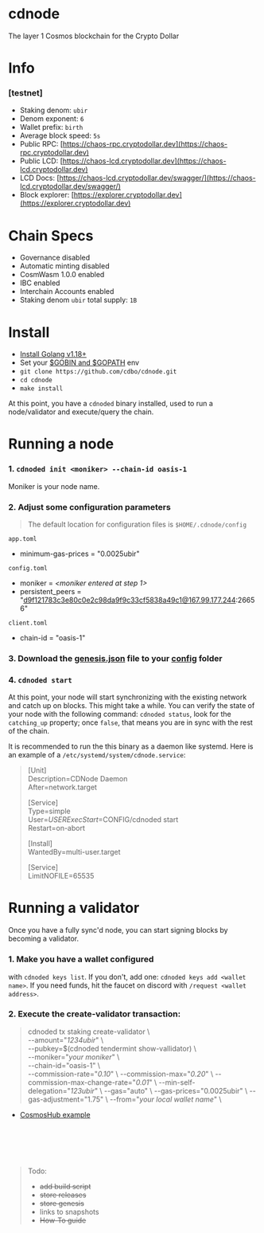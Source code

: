 # cdnode
The layer 1 Cosmos blockchain for the Crypto Dollar



# Info  
### [testnet]  

- Staking denom: `ubir`  
- Denom exponent: `6`  
- Wallet prefix: `birth`  
- Average block speed: `5s`  
- Public RPC: [https://chaos-rpc.cryptodollar.dev](https://chaos-rpc.cryptodollar.dev)  
- Public LCD: [https://chaos-lcd.cryptodollar.dev](https://chaos-lcd.cryptodollar.dev)  
- LCD Docs: [https://chaos-lcd.cryptodollar.dev/swagger/](https://chaos-lcd.cryptodollar.dev/swagger/)  
- Block explorer: [https://explorer.cryptodollar.dev](https://explorer.cryptodollar.dev)

# Chain Specs  

- Governance disabled  
- Automatic minting disabled
- CosmWasm 1.0.0 enabled  
- IBC enabled  
- Interchain Accounts enabled  
- Staking denom `ubir` total supply: `1B`


# Install

- [Install Golang v1.18+](https://go.dev/doc/install)
- Set your [$GOBIN and $GOPATH](https://pkg.go.dev/cmd/go#hdr-GOPATH_environment_variable) env
- `git clone https://github.com/cdbo/cdnode.git`  
- `cd cdnode`  
- `make install`  

At this point, you have a `cdnoded` binary installed, used to run a node/validator and execute/query the chain.

# Running a node  

### 1. `cdnoded init <moniker> --chain-id oasis-1`  
Moniker is your node name.  

### 2. Adjust some configuration parameters  

<a name="config"></a>
> The default location for configuration files is `$HOME/.cdnode/config`  

`app.toml`
- minimum-gas-prices = "0.0025ubir"

`config.toml`
- moniker = _<moniker entered at step 1>_  
- persistent_peers = "d9f121783c3e80c0e2c98da9f9c33cf5838a49c1@167.99.177.244:26656"  

`client.toml`

- chain-id = "oasis-1"  



### 3. Download the [genesis.json](https://raw.githubusercontent.com/cdbo/cdnode/master/genesis.json) file to your [config](#config) folder  

### 4. `cdnoded start`  

At this point, your node will start synchronizing with the existing network and catch up on blocks. This might take a while. You can verify the state of your node with the following command: `cdnoded status`, look for the `catching_up` property; once `false`, that means you are in sync with the rest of the chain.  

It is recommended to run the this binary as a daemon like systemd. Here is an example of a `/etc/systemd/system/cdnode.service`:  

> [Unit]  
> Description=CDNode Daemon  
> After=network.target  
>   
> [Service]  
> Type=simple  
> User=$USER  
> ExecStart=$CONFIG/cdnoded start    
> Restart=on-abort  
>   
> [Install]  
> WantedBy=multi-user.target  
>   
> [Service]  
> LimitNOFILE=65535    


# Running a validator  

Once you have a fully sync'd node, you can start signing blocks by becoming a validator.  

### 1. Make you have a wallet configured  
with `cdnoded keys list`. If you don't, add one: `cdnoded keys add <wallet name>`. If you need funds, hit the faucet on discord with `/request <wallet address>`.  

### 2. Execute the **create-validator** transaction:  
> cdnoded tx staking create-validator \\  
> --amount="_1234ubir_" \\  
> --pubkey=$(cdnoded tendermint show-vallidator) \\  
> --moniker="_your moniker_" \\  
> --chain-id="oasis-1" \\  
> --commission-rate="_0.10_" \\ 
> --commission-max="_0.20_" \\ 
> --commission-max-change-rate="_0.01_" \\ 
> --min-self-delegation="_123ubir_" \\ 
> --gas="auto" \\ 
> --gas-prices="0.0025ubir" \\ 
> --gas-adjustment="1.75" \\ 
> --from="_your local wallet name_" \\ 

* [CosmosHub example](https://hub.cosmos.network/main/validators/validator-setup.html#create-your-validator)


<br />
<br />
<br />
<br />
 
> Todo:
> - ~~add build script~~
> - ~~store releases~~
> - ~~store genesis~~
> - links to snapshots
> - ~~How-To guide~~
